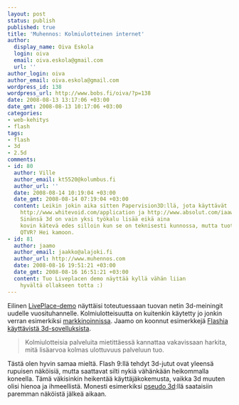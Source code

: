 ```yaml
---
layout: post
status: publish
published: true
title: 'Muhennos: Kolmiulotteinen internet'
author:
  display_name: Oiva Eskola
  login: oiva
  email: oiva.eskola@gmail.com
  url: ''
author_login: oiva
author_email: oiva.eskola@gmail.com
wordpress_id: 138
wordpress_url: http://www.bobs.fi/oiva/?p=138
date: 2008-08-13 13:17:06 +03:00
date_gmt: 2008-08-13 10:17:06 +03:00
categories:
- web-kehitys
- flash
tags:
- flash
- 3d
- 2.5d
comments:
- id: 80
  author: Ville
  author_email: kt5520@kolumbus.fi
  author_url: ''
  date: 2008-08-14 10:19:04 +03:00
  date_gmt: 2008-08-14 07:19:04 +03:00
  content: Leikin jokin aika sitten Papervision3D:llä, jota käyttävät
    http://www.whitevoid.com/application ja http://www.absolut.com/iaaw.
    Sinänsä 3d on vain yksi työkalu lisää eikä aina
    kovin kätevä edes silloin kun se on teknisesti kunnossa, mutta tuote-esittelyissä...
    QTVR? Hei kamoon.
- id: 81
  author: jaamo
  author_email: jaakko@alajoki.fi
  author_url: http://www.muhennos.com
  date: 2008-08-16 19:51:21 +03:00
  date_gmt: 2008-08-16 16:51:21 +03:00
  content: Tuo Liveplacen demo näyttää kyllä vähän liian
    hyvältä ollakseen totta :)
---
```

<p>Eilinen <a href="http://www.techcrunch.com/2008/08/11/liveplace-to-launch-photo-realistic-virtual-world-rendered-in-the-cloud/">LivePlace-demo</a> näyttäisi toteutuessaan tuovan netin 3d-meiningit uudelle vuosituhannelle. Kolmiulotteisuutta on kuitenkin käytetty jo jonkin verran esimerkiksi <a title="Nesteoil expedition" href="http://www.nesteoil-expedition.fi/">markkinoinnissa</a>. Jaamo on koonnut esimerkkejä <a title="Muhennos: kolmiulotteinen internet" href="http://www.muhennos.com/2008/07/21/kolmiulotteinen-internet/">Flashia käyttävistä 3d-sovelluksista</a>.</p>
<blockquote><p>Kolmiulotteisia palveluita mietittäessä kannattaa vakavissaan harkita, mitä lisäarvoa kolmas ulottuvuus palveluun tuo.</p></blockquote>
<p>Tästä olen hyvin samaa mieltä. Flash 9:llä tehdyt 3d-jutut ovat yleensä rupuisen näköisiä, mutta saattavat silti nykiä vähänkään heikommalla koneella. Tämä väkisinkin heikentää käyttäjäkokemusta, vaikka 3d muuten olisi hienoa ja ihmeellistä. Monesti esimerkiksi <a title="Wikipedia: 2.5D (eng)" href="http://en.wikipedia.org/wiki/2.5D">pseudo 3d</a>:llä saataisiin paremman näköistä jälkeä aikaan.</p>

